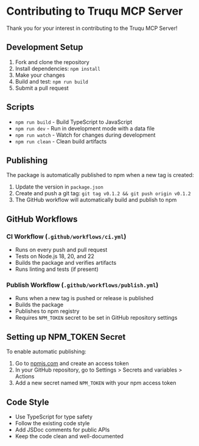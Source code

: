 # Contributing to Truqu MCP Server

Thank you for your interest in contributing to the Truqu MCP Server!

## Development Setup

1. Fork and clone the repository
2. Install dependencies: `npm install`
3. Make your changes
4. Build and test: `npm run build`
5. Submit a pull request

## Scripts

- `npm run build` - Build TypeScript to JavaScript
- `npm run dev` - Run in development mode with a data file
- `npm run watch` - Watch for changes during development
- `npm run clean` - Clean build artifacts

## Publishing

The package is automatically published to npm when a new tag is created:

1. Update the version in `package.json`
2. Create and push a git tag: `git tag v0.1.2 && git push origin v0.1.2`
3. The GitHub workflow will automatically build and publish to npm

## GitHub Workflows

### CI Workflow (`.github/workflows/ci.yml`)

- Runs on every push and pull request
- Tests on Node.js 18, 20, and 22
- Builds the package and verifies artifacts
- Runs linting and tests (if present)

### Publish Workflow (`.github/workflows/publish.yml`)

- Runs when a new tag is pushed or release is published
- Builds the package
- Publishes to npm registry
- Requires `NPM_TOKEN` secret to be set in GitHub repository settings

## Setting up NPM_TOKEN Secret

To enable automatic publishing:

1. Go to [npmjs.com](https://npmjs.com) and create an access token
2. In your GitHub repository, go to Settings > Secrets and variables > Actions
3. Add a new secret named `NPM_TOKEN` with your npm access token

## Code Style

- Use TypeScript for type safety
- Follow the existing code style
- Add JSDoc comments for public APIs
- Keep the code clean and well-documented
